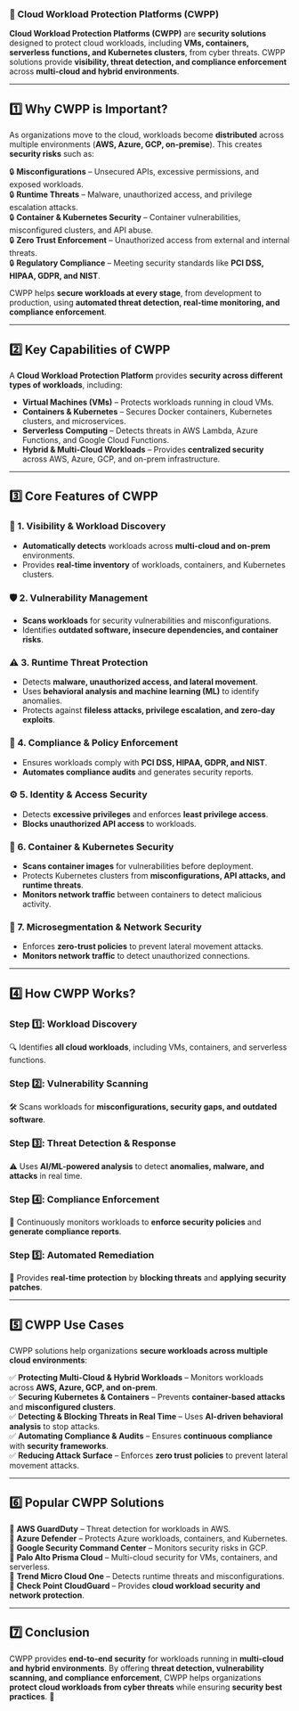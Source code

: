 ### **📌 Cloud Workload Protection Platforms (CWPP)**  

**Cloud Workload Protection Platforms (CWPP)** are **security solutions** designed to protect cloud workloads, including **VMs, containers, serverless functions, and Kubernetes clusters**, from cyber threats. CWPP solutions provide **visibility, threat detection, and compliance enforcement** across **multi-cloud and hybrid environments**.  

---

## **1️⃣ Why CWPP is Important?**  
As organizations move to the cloud, workloads become **distributed** across multiple environments (**AWS, Azure, GCP, on-premise**). This creates **security risks** such as:  

🔒 **Misconfigurations** – Unsecured APIs, excessive permissions, and exposed workloads.  
🔒 **Runtime Threats** – Malware, unauthorized access, and privilege escalation attacks.  
🔒 **Container & Kubernetes Security** – Container vulnerabilities, misconfigured clusters, and API abuse.  
🔒 **Zero Trust Enforcement** – Unauthorized access from external and internal threats.  
🔒 **Regulatory Compliance** – Meeting security standards like **PCI DSS, HIPAA, GDPR, and NIST**.  

CWPP helps **secure workloads at every stage**, from development to production, using **automated threat detection, real-time monitoring, and compliance enforcement**.  

---

## **2️⃣ Key Capabilities of CWPP**  
A **Cloud Workload Protection Platform** provides **security across different types of workloads**, including:  
- **Virtual Machines (VMs)** – Protects workloads running in cloud VMs.  
- **Containers & Kubernetes** – Secures Docker containers, Kubernetes clusters, and microservices.  
- **Serverless Computing** – Detects threats in AWS Lambda, Azure Functions, and Google Cloud Functions.  
- **Hybrid & Multi-Cloud Workloads** – Provides **centralized security** across AWS, Azure, GCP, and on-prem infrastructure.  

---

## **3️⃣ Core Features of CWPP**  

### **🔎 1. Visibility & Workload Discovery**  
- **Automatically detects** workloads across **multi-cloud and on-prem** environments.  
- Provides **real-time inventory** of workloads, containers, and Kubernetes clusters.  

### **🛡️ 2. Vulnerability Management**  
- **Scans workloads** for security vulnerabilities and misconfigurations.  
- Identifies **outdated software, insecure dependencies, and container risks**.  

### **⚠️ 3. Runtime Threat Protection**  
- Detects **malware, unauthorized access, and lateral movement**.  
- Uses **behavioral analysis and machine learning (ML)** to identify anomalies.  
- Protects against **fileless attacks, privilege escalation, and zero-day exploits**.  

### **📜 4. Compliance & Policy Enforcement**  
- Ensures workloads comply with **PCI DSS, HIPAA, GDPR, and NIST**.  
- **Automates compliance audits** and generates security reports.  

### **⚙️ 5. Identity & Access Security**  
- Detects **excessive privileges** and enforces **least privilege access**.  
- **Blocks unauthorized API access** to workloads.  

### **🚀 6. Container & Kubernetes Security**  
- **Scans container images** for vulnerabilities before deployment.  
- Protects Kubernetes clusters from **misconfigurations, API attacks, and runtime threats**.  
- **Monitors network traffic** between containers to detect malicious activity.  

### **🛑 7. Microsegmentation & Network Security**  
- Enforces **zero-trust policies** to prevent lateral movement attacks.  
- **Monitors network traffic** to detect unauthorized connections.  

---

## **4️⃣ How CWPP Works?**  

### **Step 1️⃣: Workload Discovery**  
🔍 Identifies **all cloud workloads**, including VMs, containers, and serverless functions.  

### **Step 2️⃣: Vulnerability Scanning**  
🛠️ Scans workloads for **misconfigurations, security gaps, and outdated software**.  

### **Step 3️⃣: Threat Detection & Response**  
⚠️ Uses **AI/ML-powered analysis** to detect **anomalies, malware, and attacks** in real time.  

### **Step 4️⃣: Compliance Enforcement**  
📜 Continuously monitors workloads to **enforce security policies** and **generate compliance reports**.  

### **Step 5️⃣: Automated Remediation**  
🔄 Provides **real-time protection** by **blocking threats** and **applying security patches**.  

---

## **5️⃣ CWPP Use Cases**  
CWPP solutions help organizations **secure workloads across multiple cloud environments**:  

✅ **Protecting Multi-Cloud & Hybrid Workloads** – Monitors workloads across **AWS, Azure, GCP, and on-prem**.  
✅ **Securing Kubernetes & Containers** – Prevents **container-based attacks** and **misconfigured clusters**.  
✅ **Detecting & Blocking Threats in Real Time** – Uses **AI-driven behavioral analysis** to stop attacks.  
✅ **Automating Compliance & Audits** – Ensures **continuous compliance** with **security frameworks**.  
✅ **Reducing Attack Surface** – Enforces **zero trust policies** to prevent lateral movement attacks.  

---

## **6️⃣ Popular CWPP Solutions**  
🔹 **AWS GuardDuty** – Threat detection for workloads in AWS.  
🔹 **Azure Defender** – Protects Azure workloads, containers, and Kubernetes.  
🔹 **Google Security Command Center** – Monitors security risks in GCP.  
🔹 **Palo Alto Prisma Cloud** – Multi-cloud security for VMs, containers, and serverless.  
🔹 **Trend Micro Cloud One** – Detects runtime threats and misconfigurations.  
🔹 **Check Point CloudGuard** – Provides **cloud workload security and network protection**.  

---

## **7️⃣ Conclusion**  
CWPP provides **end-to-end security** for workloads running in **multi-cloud and hybrid environments**. By offering **threat detection, vulnerability scanning, and compliance enforcement**, CWPP helps organizations **protect cloud workloads from cyber threats** while ensuring **security best practices**. 🚀
